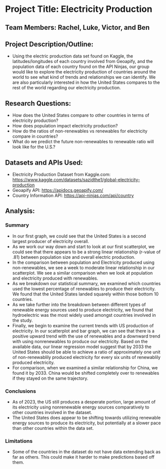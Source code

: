 # Project Title: Electricity Production

## Team Members: Rachel, Luke, Victor, and Ben

## Project Description/Outline:
- Using the electric production data set found on Kaggle, the latitudes/longitudes of each country involved from Geoapify, and the population data of each country found on the API Ninjas, our group would like to explore the electricity production of countries around the world to see what kind of trends and relationships we can identify. We are also particularly interested in how the United States compares to the rest of the world regarding our electricity production. 
## Research Questions:
- How does the United States compare to other countries in terms of electricity production?
- How does population impact electricity production?
- How do the ratios of non-renewables vs renewables for electricity compare in countries?
- What do we predict the future non-renewables to renewable ratio will look like for the U.S.?
## Datasets and APIs Used:
- Electricity Production Dataset from Kaggle.com: https://www.kaggle.com/datasets/sazidthe1/global-electricity-production
- Geoapify API: https://apidocs.geoapify.com/
- Country Information API: https://api-ninjas.com/api/country

## Analysis:
### Summary
- In our first graph, we could see that the United States is a second largest producer of electricity overall. 
- As we work our way down and start to look at our first scatterplot, we could see that there appears to be a strong linear relationship (r-value of .81) between population size and overall electric production.
- In the comparison between population and Electricity produced using non-renewables, we see a week to moderate linear relationship in our scatterplot. We see a similar comparison when we look at population and electricity produced with renewables. 
- As we breakdown our statistical summary, we examined which countries used the lowest percentage of renewables to produce their electricity. We found that the United States landed squarely within those bottom 10 countries.
- As we take further into the breakdown between different types of renewable energy sources used to produce electricity, we found that hydroelectric was the most widely used amongst countries involved in the study.
- Finally, we begin to examine the current trends with US production of electricity. In our scatterplot and bar graph, we can see that there is a positive upward trend with the use of renewables and a downward trend with using nonrenewables to produce our electricity. Based on the available data, our linear regression model suggest that by 2033 the United States should be able to achieve a ratio of approximately one unit of non-renewablily produced electricity for every six units of renewablily produced electricity. 
- For comparison, when we examined a similar relationship for China, we found it by 2033. China would be shifted completely over to renewables if they stayed on the same trajectory.
### Conclusions
- As of 2023, the US still produces a desperate portion, large amount of its electricity using nonrenewable energy sources comparatively to other countries involved in the dataset. 
- The United States does appear to be shifting towards utilizing renewable energy sources to produce its electricity, but potentially at a slower pace than other countries within the data set.
### Limitations
- Some of the countries in the dataset do not have data extending back as far as others. This could make it harder to make predictions based off them.
